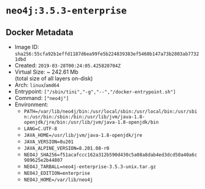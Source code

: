 # `neo4j:3.5.3-enterprise`

## Docker Metadata

- Image ID: `sha256:55cfa92b1effd1187d6ea99fe5b224839383ef5460b147a73b2803ab77321dbd`
- Created: `2019-03-28T00:24:05.425820704Z`
- Virtual Size: ~ 242.61 Mb  
  (total size of all layers on-disk)
- Arch: `linux`/`amd64`
- Entrypoint: `["/sbin/tini","-g","--","/docker-entrypoint.sh"]`
- Command: `["neo4j"]`
- Environment:
  - `PATH=/var/lib/neo4j/bin:/usr/local/sbin:/usr/local/bin:/usr/sbin:/usr/bin:/sbin:/bin:/usr/lib/jvm/java-1.8-openjdk/jre/bin:/usr/lib/jvm/java-1.8-openjdk/bin`
  - `LANG=C.UTF-8`
  - `JAVA_HOME=/usr/lib/jvm/java-1.8-openjdk/jre`
  - `JAVA_VERSION=8u201`
  - `JAVA_ALPINE_VERSION=8.201.08-r0`
  - `NEO4J_SHA256=f51acafccc162a312b590d430c5a08a8dab4ed3dcd50a40a6c989625e2b44807`
  - `NEO4J_TARBALL=neo4j-enterprise-3.5.3-unix.tar.gz`
  - `NEO4J_EDITION=enterprise`
  - `NEO4J_HOME=/var/lib/neo4j`
